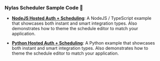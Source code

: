 

### Nylas Scheduler Sample Code 🎯

- **[NodeJS Hosted Auth + Scheduling](https://github.com/nylas/scheduler-examples/tree/master/node)**: A NodeJS / TypeScript example that showcases both instant and smart integration types. Also demonstrates how to theme the schedule editor to match your application.

- **[Python Hosted Auth + Scheduling](https://github.com/nylas/nylas-scheduling-beta/tree/master/python)**: A Python example that showcases both instant and smart integration types. Also demonstrates how to theme the schedule editor to match your application.
